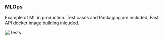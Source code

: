 ### MLOps

Example of ML in production. Test cases and Packaging are included, Fast API docker image building inlcuded.


![Tests](https://github.com/Rami-RK/MLOps/actions/workflows/learn-github-actions.yml/badge.svg)
